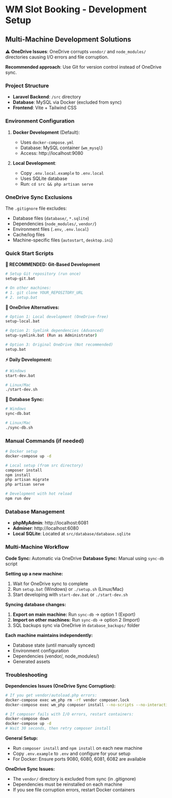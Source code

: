 # WM Slot Booking - Development Setup

## Multi-Machine Development Solutions

⚠️ **OneDrive Issues**: OneDrive corrupts `vendor/` and `node_modules/` directories causing I/O errors and file corruption.

**Recommended approach**: Use Git for version control instead of OneDrive sync.

### Project Structure
- **Laravel Backend**: `/src` directory
- **Database**: MySQL via Docker (excluded from sync)
- **Frontend**: Vite + Tailwind CSS

### Environment Configuration

1. **Docker Development** (Default):
   - Uses `docker-compose.yml` 
   - Database: MySQL container (`wm_mysql`)
   - Access: http://localhost:9080

2. **Local Development**:
   - Copy `.env.local.example` to `.env.local`
   - Uses SQLite database
   - Run: `cd src && php artisan serve`

### OneDrive Sync Exclusions

The `.gitignore` file excludes:
- Database files (`database/`, `*.sqlite`)
- Dependencies (`node_modules/`, `vendor/`)
- Environment files (`.env`, `.env.local`)
- Cache/log files
- Machine-specific files (`autostart`, `desktop.ini`)

### Quick Start Scripts

**🚀 RECOMMENDED: Git-Based Development**
```bash
# Setup Git repository (run once)
setup-git.bat

# On other machines: 
# 1. git clone YOUR_REPOSITORY_URL
# 2. setup.bat
```

**🔧 OneDrive Alternatives:**
```bash
# Option 1: Local development (OneDrive-free)
setup-local.bat

# Option 2: Symlink dependencies (Advanced)
setup-symlink.bat (Run as Administrator)

# Option 3: Original OneDrive (Not recommended)
setup.bat
```

**⚡ Daily Development:**
```bash
# Windows
start-dev.bat

# Linux/Mac  
./start-dev.sh
```

**🔄 Database Sync:**
```bash
# Windows
sync-db.bat

# Linux/Mac
./sync-db.sh
```

### Manual Commands (if needed)
```bash
# Docker setup
docker-compose up -d

# Local setup (from src directory)
composer install
npm install
php artisan migrate
php artisan serve

# Development with hot reload
npm run dev
```

### Database Management
- **phpMyAdmin**: http://localhost:6081
- **Adminer**: http://localhost:6080
- **Local SQLite**: Located at `src/database/database.sqlite`

### Multi-Machine Workflow

**Code Sync:** Automatic via OneDrive
**Database Sync:** Manual using `sync-db` script

**Setting up a new machine:**
1. Wait for OneDrive sync to complete
2. Run `setup.bat` (Windows) or `./setup.sh` (Linux/Mac)
3. Start developing with `start-dev.bat` or `./start-dev.sh`

**Syncing database changes:**
1. **Export on main machine:** Run `sync-db` → option 1 (Export)
2. **Import on other machines:** Run `sync-db` → option 2 (Import)
3. SQL backups sync via OneDrive in `database_backups/` folder

**Each machine maintains independently:**
- Database state (until manually synced)
- Environment configuration
- Dependencies (vendor/, node_modules/)
- Generated assets

### Troubleshooting

**Dependencies Issues (OneDrive Sync Corruption):**
```bash
# If you get vendor/autoload.php errors:
docker-compose exec wm_php rm -rf vendor composer.lock
docker-compose exec wm_php composer install --no-scripts --no-interaction

# If composer fails with I/O errors, restart containers:
docker-compose down
docker-compose up -d
# Wait 30 seconds, then retry composer install
```

**General Setup:**
- Run `composer install` and `npm install` on each new machine
- Copy `.env.example` to `.env` and configure for your setup
- For Docker: Ensure ports 9080, 6080, 6081, 6082 are available

**OneDrive Sync Issues:**
- The `vendor/` directory is excluded from sync (in .gitignore)
- Dependencies must be reinstalled on each machine
- If you see file corruption errors, restart Docker containers